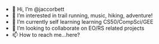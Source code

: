 - 👋 Hi, I’m @jaccorbett
- 👀 I’m interested in trail running, music, hiking, adventure!
- 🌱 I’m currently self learning learning CS50/CompSci/GEE
- 💞️ I’m looking to collaborate on EO/RS related projects
- 📫 How to reach me...here?

<!---
jaccorbett/jaccorbett is a ✨ special ✨ repository because its `README.md` (this file) appears on your GitHub profile.
You can click the Preview link to take a look at your changes.
--->
